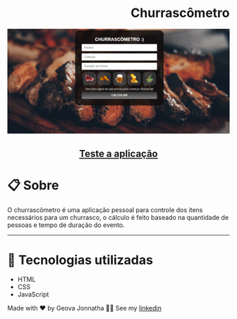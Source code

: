 ﻿<h1 align='right'>Churrascômetro</h1>

<img src="./assets/images/demo.gif">

<h2 align='center'><a target='_blank' href='https://jonnathaxd.github.io/Churrascometro/'>Teste a aplicação</a></h2>

# 📋 Sobre

<p>O churrascômetro é uma aplicação pessoal para controle dos itens necessários para um churrasco, o cálculo é feito baseado na quantidade de pessoas e tempo de duração do evento.</p>

---

# 🚀 Tecnologias utilizadas

- HTML
- CSS
- JavaScript


Made with ❤ by Geova Jonnatha 🐱‍👤 See my <a href='https://www.linkedin.com/in/geova-jonnatha-b7ba08188/'>linkedin</a>
